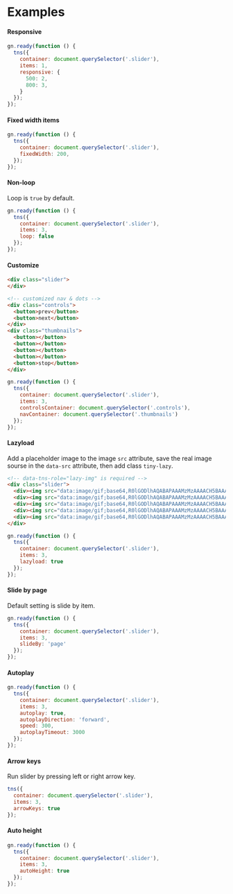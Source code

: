 # Examples
#### Responsive
```javascript
gn.ready(function () {
  tns({
    container: document.querySelector('.slider'),
    items: 1,
    responsive: {
      500: 2,
      800: 3,
    }
  });
});
```

#### Fixed width items
```javascript
gn.ready(function () {
  tns({
    container: document.querySelector('.slider'),
    fixedWidth: 200,
  });
});
```

#### Non-loop
Loop is `true` by default.
```javascript
gn.ready(function () {
  tns({
    container: document.querySelector('.slider'),
    items: 3,
    loop: false
  });
});
```
#### Customize
```html
<div class="slider">
</div>

<!-- customized nav & dots -->
<div class="controls">
  <button>prev</button>
  <button>next</button>
</div>
<div class="thumbnails">
  <button></button>
  <button></button>
  <button></button>
  <button></button>
  <button>stop</button>
</div>
```
```javascript
gn.ready(function () {
  tns({
    container: document.querySelector('.slider'),
    items: 3,
    controlsContainer: document.querySelector('.controls'),
    navContainer: document.querySelector('.thumbnails')
  });
});
```

#### Lazyload
Add a placeholder image to the image `src` attribute, save the real image sourse in the `data-src` attribute, then add class `tiny-lazy`. 
```html
<!-- data-tns-role="lazy-img" is required -->
<div class="slider">
  <div><img src="data:image/gif;base64,R0lGODlhAQABAPAAAMzMzAAAACH5BAAAAAAALAAAAAABAAEAAAICRAEAOw==" data-src="path/to/img.jpg" alt="" data-tns-role="lazy-img" width="300" height="300"></div>
  <div><img src="data:image/gif;base64,R0lGODlhAQABAPAAAMzMzAAAACH5BAAAAAAALAAAAAABAAEAAAICRAEAOw==" data-src="path/to/img.jpg" alt="" data-tns-role="lazy-img" width="300" height="300"></div>
  <div><img src="data:image/gif;base64,R0lGODlhAQABAPAAAMzMzAAAACH5BAAAAAAALAAAAAABAAEAAAICRAEAOw==" data-src="path/to/img.jpg" alt="" data-tns-role="lazy-img" width="300" height="300"></div>
  <div><img src="data:image/gif;base64,R0lGODlhAQABAPAAAMzMzAAAACH5BAAAAAAALAAAAAABAAEAAAICRAEAOw==" data-src="path/to/img.jpg" alt="" data-tns-role="lazy-img" width="300" height="300"></div>
  <div><img src="data:image/gif;base64,R0lGODlhAQABAPAAAMzMzAAAACH5BAAAAAAALAAAAAABAAEAAAICRAEAOw==" data-src="path/to/img.jpg" alt="" data-tns-role="lazy-img" width="300" height="300"></div>
</div>
```
```javascript
gn.ready(function () {
  tns({
    container: document.querySelector('.slider'),
    items: 3,
    lazyload: true
  });
});
```

#### Slide by page
Default setting is slide by item.
```javascript
gn.ready(function () {
  tns({
    container: document.querySelector('.slider'),
    items: 3,
    slideBy: 'page'
  });
});
```

#### Autoplay
```javascript
gn.ready(function () {
  tns({
    container: document.querySelector('.slider'),
    items: 3,
    autoplay: true,
    autoplayDirection: 'forward',
    speed: 300,
    autoplayTimeout: 3000
  });
});
```

#### Arrow keys
Run slider by pressing left or right arrow key.
```javascript
tns({
  container: document.querySelector('.slider'),
  items: 3,
  arrowKeys: true
});
```

#### Auto height
```javascript
gn.ready(function () {
  tns({
    container: document.querySelector('.slider'),
    items: 3,
    autoHeight: true
  });
});
```
